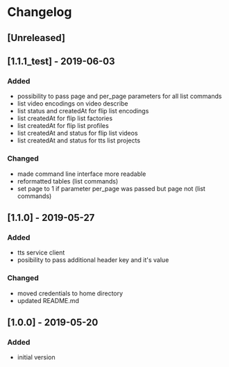 # Changelog
## [Unreleased]

## [1.1.1_test] - 2019-06-03
### Added
- possibility to pass page and per_page parameters for all list commands
- list video encodings on video describe
- list status and createdAt for flip list encodings
- list createdAt for flip list factories
- list createdAt for flip list profiles
- list createdAt and status for flip list videos
- list createdAt and status for tts list projects

### Changed
- made command line interface more readable
- reformatted tables (list commands)
- set page to 1 if parameter per_page was passed but page not (list commands)

## [1.1.0] - 2019-05-27
### Added
- tts service client
- posibility to pass additional header key and it's value
### Changed
- moved credentials to home directory
- updated README.md


## [1.0.0] - 2019-05-20
### Added
- initial version